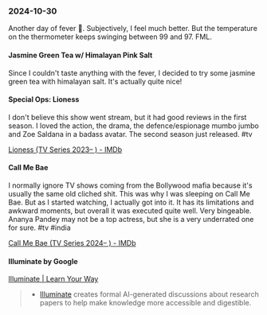 ### 2024-10-30
Another day of fever 🤒. Subjectively, I feel much better. But the temperature on the thermometer keeps swinging between 99 and 97. FML.

#### Jasmine Green Tea w/ Himalayan Pink Salt
Since I couldn't taste anything with the fever, I decided to try some jasmine green tea with himalayan salt. It's actually quite nice!

#### Special Ops: Lioness
I don't believe this show went stream, but it had good reviews in the first season. I loved the action, the drama, the defence/espionage mumbo jumbo and Zoe Saldana in a badass avatar. The second season just released. #tv 

[Lioness (TV Series 2023– ) - IMDb](https://www.imdb.com/title/tt13111078)

#### Call Me Bae
I normally ignore TV shows coming from the Bollywood mafia because it's usually the same old cliched shit. This was why I was sleeping on Call Me Bae. But as I started watching, I actually got into it. It has its limitations and awkward moments, but overall it was executed quite well. Very bingeable. Ananya Pandey may not be a top actress, but she is a very underrated one for sure. #tv #india 

[Call Me Bae (TV Series 2024– ) - IMDb](https://www.imdb.com/title/tt21908964/)

#### Illuminate by Google
[Illuminate | Learn Your Way](https://illuminate.google.com/)

> - [Illuminate](https://illuminate.google.com/) creates formal AI-generated discussions about research papers to help make knowledge more accessible and digestible.

